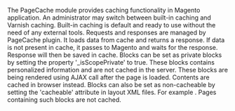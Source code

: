 The PageCache module provides caching functionality in Magento application. An administrator may switch between built-in caching and Varnish caching. Built-in caching is default and ready to use without the need of any external tools.
Requests and responses are managed by PageCache plugin. It loads data from cache and returns a response. If data is not present in cache, it passes to Magento and waits for the response. Response will then be saved in cache.
Blocks can be set as private blocks by setting the property '_isScopePrivate' to true. These blocks contains personalized information and are not cached in the server. These blocks are being rendered using AJAX call after the page is loaded. Contents are cached in browser instead.
Blocks can also be set as non-cacheable by setting the 'cacheable' attribute in layout XML files. For example <block class="Block\Class" name="blockname" cacheable="false" />. Pages containing such blocks are not cached.